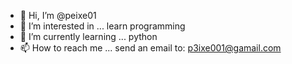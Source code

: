 - 👋 Hi, I’m @peixe01
- 👀 I’m interested in ... learn programming
- 🌱 I’m currently learning ... python
- 📫 How to reach me ... send an email to: p3ixe001@gamail.com
